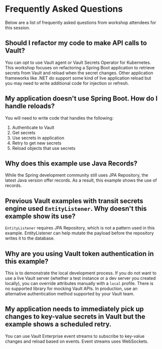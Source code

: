 # Frequently Asked Questions

Below are a list of frequently asked questions from
workshop attendees for this session.

## Should I refactor my code to make API calls to Vault?
   
You can opt to use Vault agent or Vault Secrets Operator
for Kubernetes. This workshop focuses on refactoring a Spring Boot
application to retrieve secrets from Vault and reload when the secret
changes. Other application frameworks like .NET do support some kind
of live application reload but you may need to write additional
code for injection or refresh.

## My application doesn't use Spring Boot. How do I handle reloads?

You will need to write code that handles the following:

1. Authenticate to Vault
1. Get secrets
1. Use secrets in application
1. Retry to get new secrets
1. Reload objects that use secrets

## Why does this example use Java Records?

While the Spring development community still uses
JPA Repository, the latest Java version offer records.
As a result, this example shows the use of records.

## Previous Vault examples with transit secrets engine used `EntityListener`. Why doesn't this example show its use?

`EntityListener` requires JPA Repository, which is not a pattern used in
this example. EntityListener can help mutate the payload before the repository
writes it to the database.

## Why are you using Vault token authentication in this example?

This is to demonstrate the local development process. If you do not
want to use a live Vault server (whether a test instance or a dev server
you created locally), you can override attributes manually with a `local`
profile. There is no supported library for mocking Vault APIs. In production,
use an alternative authentication method supported by your Vault team.

## My application needs to immediately pick up changes to key-value secrets in Vault but the example shows a scheduled retry.

You can use Vault Enterprise event streams to subscribe to key-value changes and reload based on events. Event streams uses WebSockets.